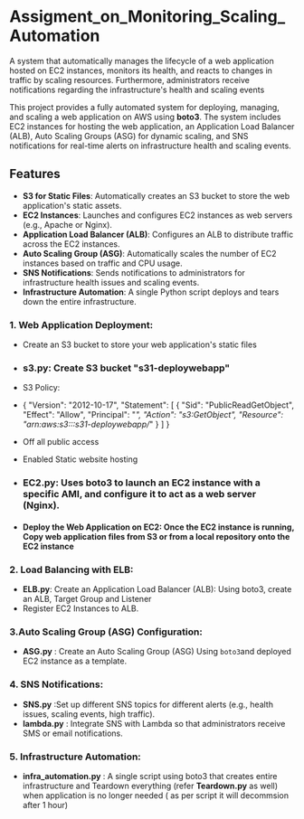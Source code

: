 # Assigment_on_Monitoring_Scaling_Automation

A system that automatically manages the lifecycle of a web application hosted on  EC2 instances, monitors its health, and reacts to changes in traffic by scaling resources.  Furthermore, administrators receive notifications regarding the infrastructure's health and scaling events

This project provides a fully automated system for deploying, managing, and scaling a web application on AWS using **boto3**. The system includes EC2 instances for hosting the web application, an Application Load Balancer (ALB), Auto Scaling Groups (ASG) for dynamic scaling, and SNS notifications for real-time alerts on infrastructure health and scaling events.

## Features

- **S3 for Static Files**: Automatically creates an S3 bucket to store the web application's static assets.
- **EC2 Instances**: Launches and configures EC2 instances as web servers (e.g., Apache or Nginx).
- **Application Load Balancer (ALB)**: Configures an ALB to distribute traffic across the EC2 instances.
- **Auto Scaling Group (ASG)**: Automatically scales the number of EC2 instances based on traffic and CPU usage.
- **SNS Notifications**: Sends notifications to administrators for infrastructure health issues and scaling events.
- **Infrastructure Automation**: A single Python script deploys and tears down the entire infrastructure.

### 1. Web Application Deployment: 

- Create an S3 bucket to store your web application's static files
- ### s3.py: Create S3 bucket "s31-deploywebapp"
- S3 Policy:
- {
    "Version": "2012-10-17",
    "Statement": [
        {
            "Sid": "PublicReadGetObject",
            "Effect": "Allow",
            "Principal": "*",
            "Action": "s3:GetObject",
            "Resource": "arn:aws:s3:::s31-deploywebapp/*"
        }
    ]
}
- Off all public access
- Enabled Static website hosting

- ### EC2.py:  Uses boto3 to launch an EC2 instance with a specific AMI, and configure it to act as a web server (Nginx).

- #### Deploy the Web Application on EC2: Once the EC2 instance is running, Copy web application files from S3 or from a local repository onto the EC2 instance

### 2. Load Balancing with ELB: 

- **ELB.py**: Create an Application Load Balancer (ALB): Using boto3, create an ALB, Target Group and Listener
- Register EC2 Instances to ALB.

### 3.Auto Scaling Group (ASG) Configuration:

- **ASG.py** : Create an Auto Scaling Group (ASG)  Using `boto3`and deployed EC2 instance as a template. 

### 4. SNS Notifications: 

 -  **SNS.py** :Set up different SNS topics for different alerts (e.g., health issues, scaling events, high traffic).
 -  **lambda.py** : Integrate SNS with Lambda so that administrators receive SMS or email notifications.

### 5. Infrastructure Automation: 

 - **infra_automation.py** : A single script using boto3 that creates entire infrastructure and Teardown everything (refer **Teardown.py** as well) when application is no longer needed ( as per script it will decommsion after 1 hour)



  




